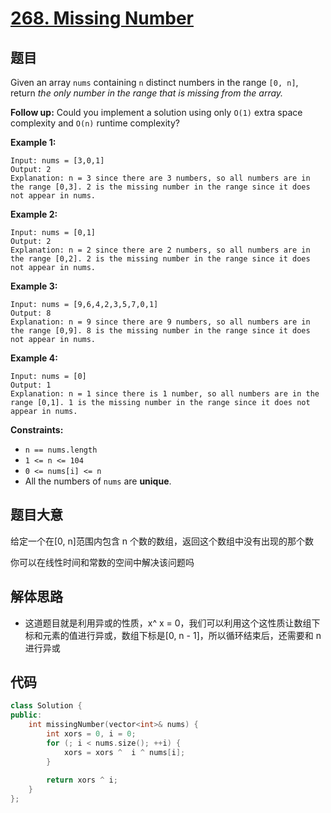 # [268. Missing Number](https://leetcode.com/problems/missing-number/) 

## 题目

Given an array `nums` containing `n` distinct numbers in the range `[0, n]`, return *the only number in the range that is missing from the array.*

**Follow up:** Could you implement a solution using only `O(1)` extra space complexity and `O(n)` runtime complexity?

 

**Example 1:**

```
Input: nums = [3,0,1]
Output: 2
Explanation: n = 3 since there are 3 numbers, so all numbers are in the range [0,3]. 2 is the missing number in the range since it does not appear in nums.
```

**Example 2:**

```
Input: nums = [0,1]
Output: 2
Explanation: n = 2 since there are 2 numbers, so all numbers are in the range [0,2]. 2 is the missing number in the range since it does not appear in nums.
```

**Example 3:**

```
Input: nums = [9,6,4,2,3,5,7,0,1]
Output: 8
Explanation: n = 9 since there are 9 numbers, so all numbers are in the range [0,9]. 8 is the missing number in the range since it does not appear in nums.
```

**Example 4:**

```
Input: nums = [0]
Output: 1
Explanation: n = 1 since there is 1 number, so all numbers are in the range [0,1]. 1 is the missing number in the range since it does not appear in nums.
```

 

**Constraints:**

- `n == nums.length`
- `1 <= n <= 104`
- `0 <= nums[i] <= n`
- All the numbers of `nums` are **unique**.

## 题目大意

给定一个在[0, n]范围内包含 n 个数的数组，返回这个数组中没有出现的那个数

你可以在线性时间和常数的空间中解决该问题吗

## 解体思路

* 这道题目就是利用异或的性质，x^ x = 0，我们可以利用这个这性质让数组下标和元素的值进行异或，数组下标是[0, n - 1]，所以循环结束后，还需要和 n 进行异或

## 代码

````c++
class Solution {
public:
    int missingNumber(vector<int>& nums) {
        int xors = 0, i = 0;
        for (; i < nums.size(); ++i) {
            xors = xors ^  i ^ nums[i];
        }
        
        return xors ^ i;
    }
};
````

